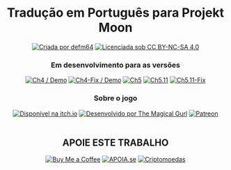 <div align="center">
<h1>Tradução em Português para Projekt Moon</h1>

<a href="https://allmylinks.com/defm64"><img src="https://img.shields.io/badge/Criada%20por%20defm64-000000?style=for-the-badge" alt="Criada por defm64"/></a>
</a>
<a href="https://creativecommons.org/licenses/by-nc-sa/4.0/"><img src="https://img.shields.io/badge/Licenciada%20sob%20CC%20BY--NC--SA%204.0-000000?style=for-the-badge" alt="Licenciada sob CC BY-NC-SA 4.0"/></a>

<h3 align="center">Em desenvolvimento para as versões</h3>
<a href="../ch4"><img src="https://img.shields.io/badge/Ch4%20%2F%20%22Demo%22-000000?style=for-the-badge" alt="Ch4 / Demo"/></a>
<a href="../ch4-fix"><img src="https://img.shields.io/badge/Ch4--Fix%20%2F%20%22Demo%22-000000?style=for-the-badge" alt="Ch4-Fix / Demo"/></a>
<a href="../ch5"><img src="https://img.shields.io/badge/Ch5-000000?style=for-the-badge" alt="Ch5"/></a>
<a href="../ch5.11"><img src="https://img.shields.io/badge/Ch5.11-000000?style=for-the-badge" alt="Ch5.11"/></a>
<a href="../ch5.11-fix"><img src="https://img.shields.io/badge/Ch5.11--Fix-000000?style=for-the-badge" alt="Ch5.11-Fix"/></a>

<h3 align="center">Sobre o jogo</h3>
<a href="https://themagicalgurl.itch.io/projekt-moon"><img src="https://img.shields.io/badge/Disponível%20na%20itch.io-%23FF0B34.svg?style=for-the-badge&logo=Itch.io&logoColor=white" alt="Disponível na itch.io"/></a>
<a href="https://linktr.ee/AsiatheMagicalGurl"><img src="https://img.shields.io/badge/Desenvolvido%20por%20The%20Magical%20Gurl-008136?style=for-the-badge&logo=linktree&logoColor=white" alt="Desenvolvido por The Magical Gurl"/></a>
<a href="http://patreon.com/THEMagicalGurl"><img src="https://img.shields.io/badge/Patreon-F96854?style=for-the-badge&logo=patreon&logoColor=white" alt="Patreon"/></a><br>

<br>
<h2 align="center">APOIE ESTE TRABALHO</h2>

<a href="https://buymeacoffee.com/defm64"><img src="https://img.shields.io/badge/Buy%20Me%20a%20Coffee-ffdd00?style=for-the-badge&logo=buy-me-a-coffee&logoColor=black" alt="Buy Me a Coffee"/></a>
<a href="https://apoia.se/defm64"><img src="https://img.shields.io/badge/APOIASE.se-eb4a3b?style=for-the-badge" alt="APOIA.se"/></a>
<a href="https://coinsend.to/@defm64"><img src="https://img.shields.io/badge/Criptomoedas-F60?style=for-the-badge&logo=bitcoin&logoColor=white" alt="Criptomoedas"/></a>

</div>

